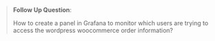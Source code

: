 > **Follow Up Question**:
> 
> How to create a panel in Grafana to monitor which users are trying to access the wordpress woocommerce order information?